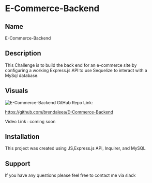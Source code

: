 # E-Commerce-Backend


## Name
E-Commerce-Backend


## Description
This Challenge is to build the back end for an e-commerce site by configuring a working Express.js API to use Sequelize to interact with a MySql database.

## Visuals

![E-Commerce-Backend](.)
GitHub Repo Link:

https://github.com/brendaleea/E-Commerce-Backend

Video Link : coming soon




## Installation
This project was created using JS,Express.js API, Inquirer, and MySQL


## Support
If you have any questions please feel free to contact me via slack 